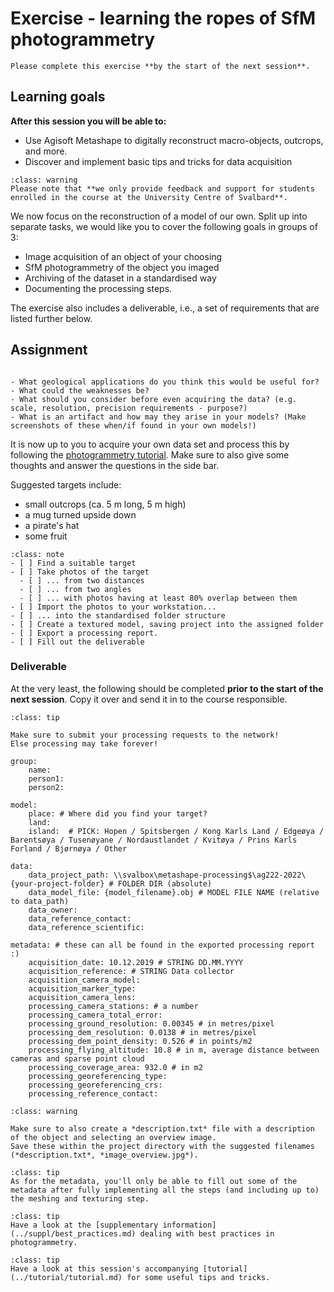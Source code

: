 # Exercise - learning the ropes of SfM photogrammetry

```{admonition} Deadline
Please complete this exercise **by the start of the next session**.
```

## Learning goals

**After this session you will be able to:**

- Use Agisoft Metashape to digitally reconstruct macro-objects, outcrops, and more.
- Discover and implement basic tips and tricks for data acquisition

```{admonition} Support
:class: warning
Please note that **we only provide feedback and support for students enrolled in the course at the University Centre of Svalbard**.
```

We now focus on the reconstruction of a model of our own.
Split up into separate tasks, we would like you to cover the following goals in groups of 3:

- Image acquisition of an object of your choosing
- SfM photogrammetry of the object you imaged
- Archiving of the dataset in a standardised way
- Documenting the processing steps.

The exercise also includes a deliverable, i.e., a set of requirements that are listed further below.

## Assignment

```{sidebar} What about ... ?

- What geological applications do you think this would be useful for?
- What could the weaknesses be?
- What should you consider before even acquiring the data? (e.g. scale, resolution, precision requirements - purpose?)
- What is an artifact and how may they arise in your models? (Make screenshots of these when/if found in your own models!)
```

It is now up to you to acquire your own data set and process this by following the [photogrammetry tutorial](../tutorial/tutorial "tutorial").
Make sure to also give some thoughts and answer the questions in the side bar.

Suggested targets include:

- small outcrops (ca. 5 m long, 5 m high)
- a mug turned upside down
- a pirate's hat
- some fruit

```{admonition} Checklist and questions
:class: note
- [ ] Find a suitable target
- [ ] Take photos of the target
  - [ ] ... from two distances
  - [ ] ... from two angles
  - [ ] ... with photos having at least 80% overlap between them
- [ ] Import the photos to your workstation...
- [ ] ... into the standardised folder structure
- [ ] Create a textured model, saving project into the assigned folder
- [ ] Export a processing report.
- [ ] Fill out the deliverable
```

### Deliverable

At the very least, the following should be completed **prior to the start of the next session**.
Copy it over and send it in to the course responsible.


```{admonition} Use the processing network!
:class: tip

Make sure to submit your processing requests to the network!
Else processing may take forever!
```

```
group:
    name:
    person1:
    person2:

model:
    place: # Where did you find your target?
    land:
    island:  # PICK: Hopen / Spitsbergen / Kong Karls Land / Edgeøya / Barentsøya / Tusenøyane / Nordaustlandet / Kvitøya / Prins Karls Forland / Bjørnøya / Other

data:
    data_project_path: \\svalbox\metashape-processing$\ag222-2022\{your-project-folder} # FOLDER DIR (absolute)
    data_model_file: {model_filename}.obj # MODEL FILE NAME (relative to data_path)
    data_owner:
    data_reference_contact:
    data_reference_scientific:

metadata: # these can all be found in the exported processing report :)
    acquisition_date: 10.12.2019 # STRING DD.MM.YYYY
    acquisition_reference: # STRING Data collector
    acquisition_camera_model:
    acquisition_marker_type:
    acquisition_camera_lens:
    processing_camera_stations: # a number
    processing_camera_total_error:
    processing_ground_resolution: 0.00345 # in metres/pixel
    processing_dem_resolution: 0.0138 # in metres/pixel
    processing_dem_point_density: 0.526 # in points/m2
    processing_flying_altitude: 10.8 # in m, average distance between cameras and sparse point cloud
    processing_coverage_area: 932.0 # in m2
    processing_georeferencing_type:
    processing_georeferencing_crs:
    processing_reference_contact:
```

```{admonition} Do not forget...
:class: warning

Make sure to also create a *description.txt* file with a description of the object and selecting an overview image.
Save these within the project directory with the suggested filenames (*description.txt*, *image_overview.jpg*).

```

```{note}
:class: tip
As for the metadata, you'll only be able to fill out some of the metadata after fully implementing all the steps (and including up to) the meshing and texturing step.
```

```{admonition} Image acquisition
:class: tip
Have a look at the [supplementary information](../suppl/best_practices.md) dealing with best practices in photogrammetry.
```

```{admonition} SfM photogrammetry workflow
:class: tip
Have a look at this session's accompanying [tutorial](../tutorial/tutorial.md) for some useful tips and tricks.
```
